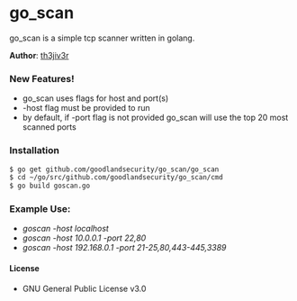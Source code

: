 # go_scan
go_scan is a simple tcp scanner written in golang. 

**Author**: [th3jiv3r][twitter]

### New Features!
  - go_scan uses flags for host and port(s)
  - -host flag must be provided to run
  - by default, if -port flag is not provided go_scan will use the top 20 most scanned ports

### Installation
```sh
$ go get github.com/goodlandsecurity/go_scan/go_scan
$ cd ~/go/src/github.com/goodlandsecurity/go_scan/cmd
$ go build goscan.go
```

### Example Use:  
  - *goscan -host localhost*
  - *goscan -host 10.0.0.1 -port 22,80*
  - *goscan -host 192.168.0.1 -port 21-25,80,443-445,3389*

#### License
  - GNU General Public License v3.0


[twitter]: <https://twitter.com/th3_jiv3r>
